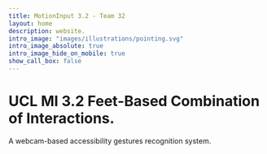 ```yaml
---
title: MotionInput 3.2 - Team 32
layout: home
description: website.
intro_image: "images/illustrations/pointing.svg"
intro_image_absolute: true
intro_image_hide_on_mobile: true
show_call_box: false
---
```


# UCL MI 3.2 Feet-Based Combination of Interactions.

A webcam-based accessibility gestures recognition system.
